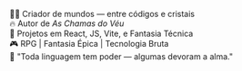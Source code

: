 🧙‍♂️ Criador de mundos — entre códigos e cristais  
🔥 Autor de *As Chamas do Véu*  
🚀 Projetos em React, JS, Vite, e Fantasia Técnica  
🎮 RPG | Fantasia Épica | Tecnologia Bruta  
🌌 "Toda linguagem tem poder — algumas devoram a alma."
